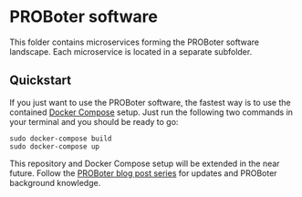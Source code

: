 # PROBoter software

This folder contains microservices forming the PROBoter software landscape.
Each microservice is located in a separate subfolder.

## Quickstart
If you just want to use the PROBoter software, the fastest way is to use the
contained [Docker Compose](https://docs.docker.com/compose/) setup. Just run
the following two commands in your terminal and you should be ready to go:

```
sudo docker-compose build
sudo docker-compose up
```

This repository and Docker Compose setup will be extended in the near future.
Follow the [PROBoter blog post series](https://www.schutzwerk.com/en/43/posts/proboter_01/)
for updates and PROBoter background knowledge.

